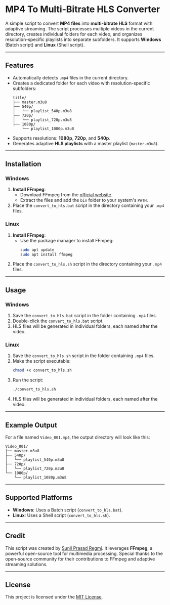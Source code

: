 
# MP4 To Multi-Bitrate HLS Converter

A simple script to convert **MP4 files** into **multi-bitrate HLS** format with adaptive streaming. The script processes multiple videos in the current directory, creates individual folders for each video, and organizes resolution-specific playlists into separate subfolders. It supports **Windows** (Batch script) and **Linux** (Shell script).

---

## Features
- Automatically detects `.mp4` files in the current directory.
- Creates a dedicated folder for each video with resolution-specific subfolders:
  ```
  title/
  ├── master.m3u8
  ├── 540p/
  │   └── playlist_540p.m3u8
  ├── 720p/
  │   └── playlist_720p.m3u8
  ├── 1080p/
      └── playlist_1080p.m3u8
  ```
- Supports resolutions: **1080p**, **720p**, and **540p**.
- Generates adaptive **HLS playlists** with a master playlist (`master.m3u8`).

---

## Installation

### Windows
1. **Install FFmpeg**:
   - Download FFmpeg from the [official website](https://ffmpeg.org/download.html).
   - Extract the files and add the `bin` folder to your system's `PATH`.
2. Place the `convert_to_hls.bat` script in the directory containing your `.mp4` files.

### Linux
1. **Install FFmpeg**:
   - Use the package manager to install FFmpeg:
     ```bash
     sudo apt update
     sudo apt install ffmpeg
     ```
2. Place the `convert_to_hls.sh` script in the directory containing your `.mp4` files.

---

## Usage

### Windows
1. Save the `convert_to_hls.bat` script in the folder containing `.mp4` files.
2. Double-click the `convert_to_hls.bat` script.
3. HLS files will be generated in individual folders, each named after the video.

### Linux
1. Save the `convert_to_hls.sh` script in the folder containing `.mp4` files.
2. Make the script executable:
   ```bash
   chmod +x convert_to_hls.sh
   ```
3. Run the script:
   ```bash
   ./convert_to_hls.sh
   ```
4. HLS files will be generated in individual folders, each named after the video.

---

## Example Output
For a file named `Video_001.mp4`, the output directory will look like this:
```
Video_001/
├── master.m3u8
├── 540p/
│   └── playlist_540p.m3u8
├── 720p/
│   └── playlist_720p.m3u8
└── 1080p/
    └── playlist_1080p.m3u8
```

---

## Supported Platforms
- **Windows**: Uses a Batch script (`convert_to_hls.bat`).
- **Linux**: Uses a Shell script (`convert_to_hls.sh`).

---

## Credit
This script was created by [Sunil Prasad Regmi](https://sunilprasad.com.np/). It leverages **FFmpeg**, a powerful open-source tool for multimedia processing. Special thanks to the open-source community for their contributions to FFmpeg and adaptive streaming solutions.

---

## License
This project is licensed under the [MIT License](LICENSE).
